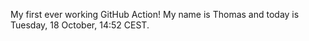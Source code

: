 My first ever working GitHub Action!
My name is Thomas and today is Tuesday, 18 October, 14:52 CEST. 
